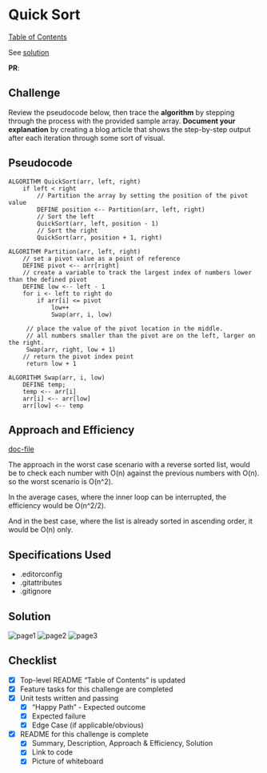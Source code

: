 # Quick Sort

[Table of Contents](../../../README.md)

See [solution](quick_sort.py)

__PR__:

## Challenge
Review the pseudocode below, then trace the __algorithm__ by stepping through the process with the provided sample array. __Document your explanation__ by creating a blog article that shows the step-by-step output after each iteration through some sort of visual.

## Pseudocode
```
ALGORITHM QuickSort(arr, left, right)
    if left < right
        // Partition the array by setting the position of the pivot value
        DEFINE position <-- Partition(arr, left, right)
        // Sort the left
        QuickSort(arr, left, position - 1)
        // Sort the right
        QuickSort(arr, position + 1, right)

ALGORITHM Partition(arr, left, right)
    // set a pivot value as a point of reference
    DEFINE pivot <-- arr[right]
    // create a variable to track the largest index of numbers lower than the defined pivot
    DEFINE low <-- left - 1
    for i <- left to right do
        if arr[i] <= pivot
            low++
            Swap(arr, i, low)

     // place the value of the pivot location in the middle.
     // all numbers smaller than the pivot are on the left, larger on the right.
     Swap(arr, right, low + 1)
    // return the pivot index point
     return low + 1

ALGORITHM Swap(arr, i, low)
    DEFINE temp;
    temp <-- arr[i]
    arr[i] <-- arr[low]
    arr[low] <-- temp
```

## Approach and Efficiency
[doc-file]()

The approach in the worst case scenario with a reverse sorted list, would be to check each number with O(n) against the previous numbers with O(n). so the worst scenario is O(n^2).

In the average cases, where the inner loop can be interrupted, the efficiency would be O(n^2/2).

And in the best case, where the list is already sorted in ascending order, it would be O(n) only.

## Specifications Used
* .editorconfig
* .gitattributes
* .gitignore

## Solution
![page1]()
![page2]()
![page3]()

## Checklist
 - [x] Top-level README “Table of Contents” is updated
 - [x] Feature tasks for this challenge are completed
 - [x] Unit tests written and passing
     - [x] “Happy Path” - Expected outcome
     - [x] Expected failure
     - [x] Edge Case (if applicable/obvious)
 - [x] README for this challenge is complete
     - [x] Summary, Description, Approach & Efficiency, Solution
     - [x] Link to code
     - [x] Picture of whiteboard
